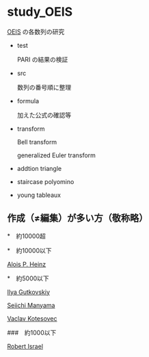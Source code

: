 # study_OEIS

[OEIS](https://oeis.org/) の各数列の研究

* test
 
    PARI の結果の検証

* src

    数列の番号順に整理
    
* formula

    加えた公式の確認等
    
* transform

    Bell transform
    
    generalized Euler transform
    
* addtion triangle

* staircase polyomino

* young tableaux

## 作成（≠編集）が多い方（敬称略）

*　約10000超



*　約10000以下

[Alois P. Heinz](https://oeis.org/search?q=author%3AAlois+P.+Heinz)

*　約5000以下

[Ilya Gutkovskiy](https://oeis.org/search?q=author%3AIlya+Gutkovskiy)

[Seiichi Manyama](https://oeis.org/search?q=author%3ASeiichi+Manyama)

[Vaclav Kotesovec](https://oeis.org/search?q=author%3AVaclav+Kotesovec)

###　約1000以下

[Robert Israel](https://oeis.org/search?q=author%3ARobert+Israel)


